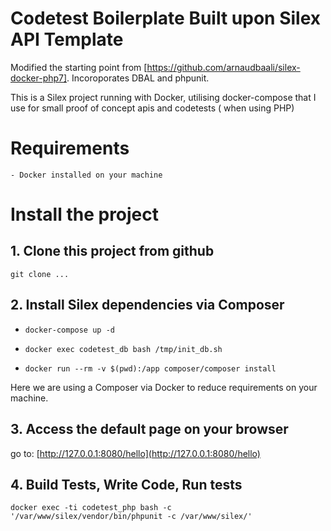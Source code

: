 Codetest Boilerplate Built upon Silex API Template
===

Modified the starting point from [https://github.com/arnaudbaali/silex-docker-php7]. Incoroporates DBAL and phpunit.

This is a Silex project running with Docker, utilising docker-compose that I use for small proof of concept apis and codetests ( when using PHP)

# Requirements

    - Docker installed on your machine

# Install the project

## 1. Clone this project from github

`git clone ...`

## 2. Install Silex dependencies via Composer

- `docker-compose up -d `

- `docker exec codetest_db bash /tmp/init_db.sh`

- `docker run --rm -v $(pwd):/app composer/composer install`

Here we are using a Composer via Docker to reduce requirements on your machine.

## 3. Access the default page on your browser

go to: [http://127.0.0.1:8080/hello](http://127.0.0.1:8080/hello)

## 4. Build Tests, Write Code, Run tests

`docker exec -ti codetest_php bash -c '/var/www/silex/vendor/bin/phpunit -c /var/www/silex/'`
